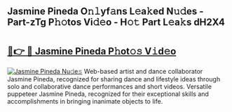 ## Jasmine Pineda O𝚗𝚕yf𝚊ns L𝚎a𝚔ed N𝚞𝚍es - Part-zTg P𝚑𝚘tos Vi𝚍𝚎o - H𝚘𝚝 Part L𝚎a𝚔s dH2X4

# <h2><a href="http://kf2t8t.oniu.top/?m=Jasmine+Pineda">🔗👉 🔴 Jasmine Pineda P𝚑ot𝚘𝚜 V𝚒d𝚎o</a></h2>

[![Jasmine Pineda Nu𝚍e𝚜](https://i.imgur.com/0qMVB7G.gif)](http://kf2t8t.oniu.top/?m=Jasmine+Pineda)
Web-based artist and dance collaborator Jasmine Pineda, recognized for sharing dance and lifestyle ideas through solo and collaborative dance performances and short videos. Versatile puppeteer Jasmine Pineda, recognized for their exceptional skills and accomplishments in bringing inanimate objects to life.  
